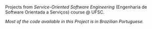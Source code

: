 Projects from _Service-Oriented Software Engineering_ (Engenharia de Software Orientada a Serviços) course @ UFSC.

_Most of the code available in this Project is in Brazilian Portuguese._